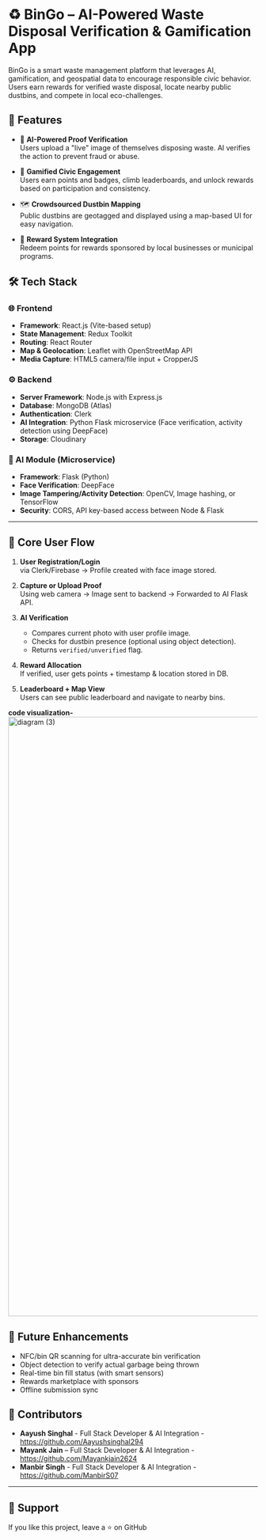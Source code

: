 
# ♻️ BinGo – AI-Powered Waste Disposal Verification & Gamification App

BinGo is a smart waste management platform that leverages AI, gamification, and geospatial data to encourage responsible civic behavior. Users earn rewards for verified waste disposal, locate nearby public dustbins, and compete in local eco-challenges.

## 🚀 Features

- 📸 **AI-Powered Proof Verification**  
  Users upload a "live" image of themselves disposing waste. AI verifies the action to prevent fraud or abuse.

- 🧩 **Gamified Civic Engagement**  
  Users earn points and badges, climb leaderboards, and unlock rewards based on participation and consistency.

- 🗺️ **Crowdsourced Dustbin Mapping**  
  Public dustbins are geotagged and displayed using a map-based UI for easy navigation.

- 🎁 **Reward System Integration**  
  Redeem points for rewards sponsored by local businesses or municipal programs.
## 🛠️ Tech Stack

### 🌐 Frontend
- **Framework**: React.js (Vite-based setup)
- **State Management**: Redux Toolkit
- **Routing**: React Router
- **Map & Geolocation**:  Leaflet with OpenStreetMap API
- **Media Capture**: HTML5 camera/file input + CropperJS

### ⚙️ Backend
- **Server Framework**: Node.js with Express.js
- **Database**: MongoDB (Atlas)
- **Authentication**: Clerk 
- **AI Integration**: Python Flask microservice (Face verification, activity detection using DeepFace)
- **Storage**: Cloudinary

### 🤖 AI Module (Microservice)
- **Framework**: Flask (Python)
- **Face Verification**: DeepFace 
- **Image Tampering/Activity Detection**: OpenCV, Image hashing, or TensorFlow
- **Security**: CORS, API key-based access between Node & Flask

---

## 📱 Core User Flow

1. **User Registration/Login**  
   via Clerk/Firebase → Profile created with face image stored.

2. **Capture or Upload Proof**  
   Using web camera → Image sent to backend → Forwarded to AI Flask API.

3. **AI Verification**  
   - Compares current photo with user profile image.
   - Checks for dustbin presence (optional using object detection).
   - Returns `verified/unverified` flag.

4. **Reward Allocation**  
   If verified, user gets points + timestamp & location stored in DB.

5. **Leaderboard + Map View**  
   Users can see public leaderboard and navigate to nearby bins.

**code visualization-**
<img width="5664" height="1212" alt="diagram (3)" src="https://github.com/user-attachments/assets/748eaa75-f410-4aee-8e92-d252bf3f2167" />

## 🧪 Future Enhancements

- NFC/bin QR scanning for ultra-accurate bin verification
- Object detection to verify actual garbage being thrown
- Real-time bin fill status (with smart sensors)
- Rewards marketplace with sponsors
- Offline submission sync

## 👥 Contributors

- **Aayush Singhal** - Full Stack Developer & AI Integration - https://github.com/Aayushsinghal294
- **Mayank Jain** – Full Stack Developer & AI Integration -  https://github.com/Mayankjain2624
- **Manbir Singh** - Full Stack Developer & AI Integration - https://github.com/ManbirS07

---
## 🙌 Support

If you like this project, leave a ⭐ on GitHub
